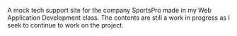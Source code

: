 A mock tech support site for the company SportsPro made in my Web Application Development class. The contents are still a work in progress as I seek to continue to work on the project.
